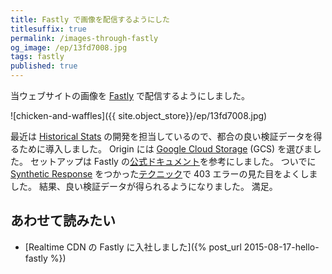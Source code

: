 ```yaml
---
title: Fastly で画像を配信するようにした
titlesuffix: true
permalink: /images-through-fastly
og_image: /ep/13fd7008.jpg
tags: fastly
published: true
---
```


当ウェブサイトの画像を [Fastly](/t/fastly) で配信するようにしました。

![chicken-and-waffles]({{ site.object_store}}/ep/13fd7008.jpg)

最近は [Historical Stats](https://docs.fastly.com/api/stats) の開発を担当しているので、都合の良い検証データを得るために導入しました。
Origin には [Google Cloud Storage](https://cloud.google.com/storage/) (GCS) を選びました。
セットアップは Fastly の[公式ドキュメント](https://docs.fastly.com/guides/integrations/google-cloud-storage)を参考にしました。
ついでに [Synthetic Response](https://docs.fastly.com/guides/basic-configuration/responses-tutorial) をつかった[テクニック](https://docs.fastly.com/guides/basic-configuration/creating-error-pages-with-custom-responses)で 403 エラーの見た目をよくしました。
結果、良い検証データが得られるようになりました。
満足。

## あわせて読みたい

- [Realtime CDN の Fastly に入社しました]({% post_url 2015-08-17-hello-fastly %})
